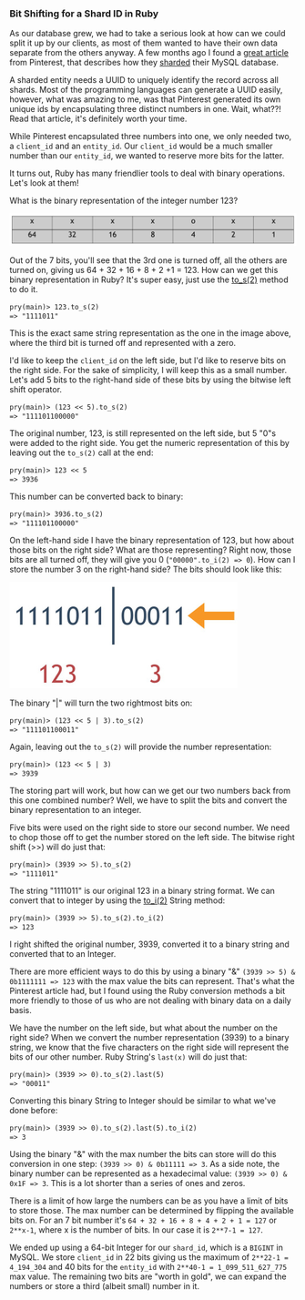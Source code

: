 ### Bit Shifting for a Shard ID in Ruby

As our database grew, we had to take a serious look at how can we could split it up by our clients, as most of them wanted to have their own data separate from the others anyway. A few months ago I found a [great article](https://medium.com/@Pinterest_Engineering/sharding-pinterest-how-we-scaled-our-mysql-fleet-3f341e96ca6f) from Pinterest, that describes how they [sharded](https://en.wikipedia.org/wiki/Shard_(database_architecture)) their MySQL database.

A sharded entity needs a UUID to uniquely identify the record across all shards. Most of the programming languages can generate a UUID easily, however, what was amazing to me, was that Pinterest generated its own unique ids by encapsulating three distinct numbers in one. Wait, what??! Read that article, it's definitely worth your time.

While Pinterest encapsulated three numbers into one, we only needed two, a `client_id` and an `entity_id`. Our `client_id` would be a much smaller number than our `entity_id`, we wanted to reserve more bits for the latter.

It turns out, Ruby has many friendlier tools to deal with binary operations. Let's look at them!

What is the binary representation of the integer number 123?

![123-in-binary](/resources/2017/05/123_binary.jpg)

Out of the 7 bits, you'll see that the 3rd one is turned off, all the others are turned on, giving us 64 + 32 + 16 + 8 + 2 +1 = 123. How can we get this binary representation in Ruby? It's super easy, just use the [to_s(2)](https://ruby-doc.org/core-2.2.2/Fixnum.html#method-i-to_s) method to do it.

```shell
pry(main)> 123.to_s(2)
=> "1111011"
```

This is the exact same string representation as the one in the image above, where the third bit is turned off and represented with a zero.

I'd like to keep the `client_id` on the left side, but I'd like to reserve bits on the right side. For the sake of simplicity, I will keep this as a small number. Let's add 5 bits to the right-hand side of these bits by using the bitwise left shift operator.

```shell
pry(main)> (123 << 5).to_s(2)
=> "111101100000"
```

The original number, 123, is still represented on the left side, but 5 "0"s were added to the right side. You get the numeric representation of this by leaving out the `to_s(2)` call at the end:

```shell
pry(main)> 123 << 5
=> 3936
```

This number can be converted back to binary:

```shell
pry(main)> 3936.to_s(2)
=> "111101100000"
```

On the left-hand side I have the binary representation of 123, but how about those bits on the right side? What are those representing? Right now, those bits are all turned off, they will give you 0 (`"00000".to_i(2) => 0`). How can I store the number 3 on the right-hand side? The bits should look like this:

![3-on-right-side](/resources/2017/05/3_on_right_side.jpg)

The binary "|" will turn the two rightmost bits on:

```shell
pry(main)> (123 << 5 | 3).to_s(2)
=> "111101100011"
```

Again, leaving out the `to_s(2)` will provide the number representation:

```shell
pry(main)> (123 << 5 | 3)
=> 3939
```

The storing part will work, but how can we get our two numbers back from this one combined number? Well, we have to split the bits and convert the binary representation to an integer.

Five bits were used on the right side to store our second number. We need to chop those off to get the number stored on the left side. The bitwise right shift (>>) will do just that:

```shell
pry(main)> (3939 >> 5).to_s(2)
=> "1111011"
```

The string "1111011" is our original 123 in a binary string format. We can convert that to integer by using the [to_i(2)](http://ruby-doc.org/core-2.4.1/String.html#method-i-to_i) String method:

```shell
pry(main)> (3939 >> 5).to_s(2).to_i(2)
=> 123
```
I right shifted the original number, 3939, converted it to a binary string and converted that to an Integer.

There are more efficient ways to do this by using a binary "&" `(3939 >> 5) & 0b1111111 => 123` with the max value the bits can represent. That's what the Pinterest article had, but I found using the Ruby conversion methods a bit more friendly to those of us who are not dealing with binary data on a daily basis.

We have the number on the left side, but what about the number on the right side? When we convert the number representation (3939) to a binary string, we know that the five characters on the right side will represent the bits of our other number. Ruby String's `last(x)` will do just that:

```shell
pry(main)> (3939 >> 0).to_s(2).last(5)
=> "00011"
```

Converting this binary String to Integer should be similar to what we've done before:

```shell
pry(main)> (3939 >> 0).to_s(2).last(5).to_i(2)
=> 3
```

Using the binary "&" with the max number the bits can store will do this conversion in one step: `(3939 >> 0) & 0b11111 => 3`. As a side note, the binary number can be represented as a hexadecimal value: `(3939 >> 0) & 0x1F => 3`. This is a lot shorter than a series of ones and zeros.

There is a limit of how large the numbers can be as you have a limit of bits to store those. The max number can be determined by flipping the available bits on. For an 7 bit number it's `64 + 32 + 16 + 8 + 4 + 2 + 1 = 127` or `2**x-1`, where x is the number of bits. In our case it is `2**7-1 = 127`.

We ended up using a 64-bit Integer for our `shard_id`, which is a `BIGINT` in MySQL. We store `client_id` in 22 bits giving us the maximum of `2**22-1 = 4_194_304` and 40 bits for the `entity_id` with  `2**40-1 = 1_099_511_627_775` max value. The remaining two bits are "worth in gold", we can expand the numbers or store a third (albeit small) number in it.
